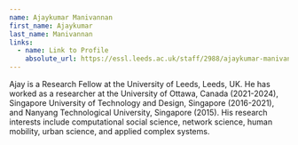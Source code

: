 ```yaml
---
name: Ajaykumar Manivannan
first_name: Ajaykumar
last_name: Manivannan
links:
  - name: Link to Profile
    absolute_url: https://essl.leeds.ac.uk/staff/2988/ajaykumar-manivannan
---
```


Ajay is a Research Fellow at the University of Leeds, Leeds, UK. He has worked as a researcher at the University of Ottawa, Canada (2021-2024), Singapore University of Technology and Design, Singapore (2016-2021), and Nanyang Technological University, Singapore (2015). His research interests include computational social science, network science, human mobility, urban science, and applied complex systems.
